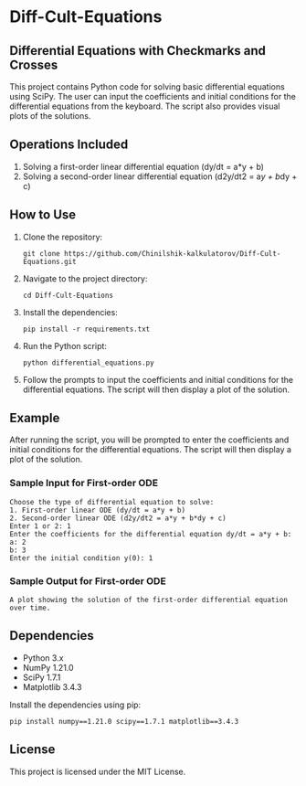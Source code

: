 # Diff-Cult-Equations
## Differential Equations with Checkmarks and Crosses

This project contains Python code for solving basic differential equations using SciPy. The user can input the coefficients and initial conditions for the differential equations from the keyboard. The script also provides visual plots of the solutions.

## Operations Included

1. Solving a first-order linear differential equation (dy/dt = a*y + b)
2. Solving a second-order linear differential equation (d2y/dt2 = a*y + b*dy + c)

## How to Use

1. Clone the repository:
    ```
    git clone https://github.com/Chinilshik-kalkulatorov/Diff-Cult-Equations.git
    ```

2. Navigate to the project directory:
    ```
    cd Diff-Cult-Equations
    ```

3. Install the dependencies:
    ```
    pip install -r requirements.txt
    ```

4. Run the Python script:
    ```
    python differential_equations.py
    ```

5. Follow the prompts to input the coefficients and initial conditions for the differential equations. The script will then display a plot of the solution.

## Example

After running the script, you will be prompted to enter the coefficients and initial conditions for the differential equations. The script will then display a plot of the solution.

### Sample Input for First-order ODE
```
Choose the type of differential equation to solve:
1. First-order linear ODE (dy/dt = a*y + b)
2. Second-order linear ODE (d2y/dt2 = a*y + b*dy + c)
Enter 1 or 2: 1
Enter the coefficients for the differential equation dy/dt = a*y + b:
a: 2
b: 3
Enter the initial condition y(0): 1
```

### Sample Output for First-order ODE
```
A plot showing the solution of the first-order differential equation over time.
```

## Dependencies

- Python 3.x
- NumPy 1.21.0
- SciPy 1.7.1
- Matplotlib 3.4.3

Install the dependencies using pip:
```
pip install numpy==1.21.0 scipy==1.7.1 matplotlib==3.4.3
```

## License

This project is licensed under the MIT License.

